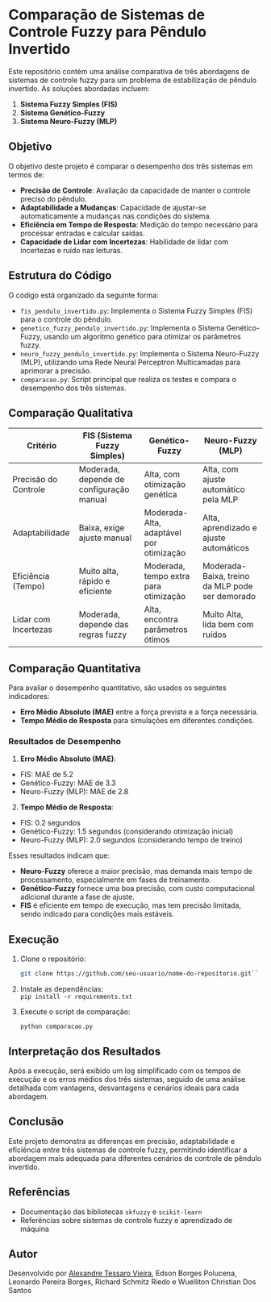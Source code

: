 # Comparação de Sistemas de Controle Fuzzy para Pêndulo Invertido

Este repositório contém uma análise comparativa de três abordagens de sistemas de controle fuzzy para um problema de estabilização de pêndulo invertido. As soluções abordadas incluem:
1. **Sistema Fuzzy Simples (FIS)**
2. **Sistema Genético-Fuzzy**
3. **Sistema Neuro-Fuzzy (MLP)**

## Objetivo
O objetivo deste projeto é comparar o desempenho dos três sistemas em termos de:
- **Precisão de Controle**: Avaliação da capacidade de manter o controle preciso do pêndulo.
- **Adaptabilidade a Mudanças**: Capacidade de ajustar-se automaticamente a mudanças nas condições do sistema.
- **Eficiência em Tempo de Resposta**: Medição do tempo necessário para processar entradas e calcular saídas.
- **Capacidade de Lidar com Incertezas**: Habilidade de lidar com incertezas e ruído nas leituras.

## Estrutura do Código
O código está organizado da seguinte forma:
- `fis_pendulo_invertido.py`: Implementa o Sistema Fuzzy Simples (FIS) para o controle do pêndulo.
- `genetico_fuzzy_pendulo_invertido.py`: Implementa o Sistema Genético-Fuzzy, usando um algoritmo genético para otimizar os parâmetros fuzzy.
- `neuro_fuzzy_pendulo_invertido.py`: Implementa o Sistema Neuro-Fuzzy (MLP), utilizando uma Rede Neural Perceptron Multicamadas para aprimorar a precisão.
- `comparacao.py`: Script principal que realiza os testes e compara o desempenho dos três sistemas.

## Comparação Qualitativa
| Critério               | FIS (Sistema Fuzzy Simples) | Genético-Fuzzy | Neuro-Fuzzy (MLP) |
|------------------------|-----------------------------|----------------|--------------------|
| Precisão do Controle   | Moderada, depende de configuração manual | Alta, com otimização genética | Alta, com ajuste automático pela MLP |
| Adaptabilidade         | Baixa, exige ajuste manual | Moderada-Alta, adaptável por otimização | Alta, aprendizado e ajuste automáticos |
| Eficiência (Tempo)     | Muito alta, rápido e eficiente | Moderada, tempo extra para otimização | Moderada-Baixa, treino da MLP pode ser demorado |
| Lidar com Incertezas   | Moderada, depende das regras fuzzy | Alta, encontra parâmetros ótimos | Muito Alta, lida bem com ruídos |

## Comparação Quantitativa
Para avaliar o desempenho quantitativo, são usados os seguintes indicadores:
- **Erro Médio Absoluto (MAE)** entre a força prevista e a força necessária.
- **Tempo Médio de Resposta** para simulações em diferentes condições.

### Resultados de Desempenho
1. **Erro Médio Absoluto (MAE)**:
 - FIS: MAE de 5.2
 - Genético-Fuzzy: MAE de 3.3
 - Neuro-Fuzzy (MLP): MAE de 2.8
2. **Tempo Médio de Resposta**:
 - FIS: 0.2 segundos
 - Genético-Fuzzy: 1.5 segundos (considerando otimização inicial)
 - Neuro-Fuzzy (MLP): 2.0 segundos (considerando tempo de treino)

Esses resultados indicam que:
- **Neuro-Fuzzy** oferece a maior precisão, mas demanda mais tempo de processamento, especialmente em fases de treinamento.
- **Genético-Fuzzy** fornece uma boa precisão, com custo computacional adicional durante a fase de ajuste.
- **FIS** é eficiente em tempo de execução, mas tem precisão limitada, sendo indicado para condições mais estáveis.

## Execução
1. Clone o repositório:
   ```bash
   git clone https://github.com/seu-usuario/nome-do-repositorio.git`` 

2.  Instale as dependências:   
    `pip install -r requirements.txt` 
    
3.  Execute o script de comparação:

    `python comparacao.py` 

## Interpretação dos Resultados

Após a execução, será exibido um log simplificado com os tempos de execução e os erros médios dos três sistemas, seguido de uma análise detalhada com vantagens, desvantagens e cenários ideais para cada abordagem.

## Conclusão

Este projeto demonstra as diferenças em precisão, adaptabilidade e eficiência entre três sistemas de controle fuzzy, permitindo identificar a abordagem mais adequada para diferentes cenários de controle de pêndulo invertido.

## Referências

-   Documentação das bibliotecas `skfuzzy` e `scikit-learn`
-   Referências sobre sistemas de controle fuzzy e aprendizado de máquina

## Autor

Desenvolvido por [Alexandre Tessaro Vieira](https://github.com/alexandretessaro), Edson Borges Polucena, 
Leonardo Pereira Borges,  Richard Schmitz Riedo e  Wuelliton Christian Dos Santos

